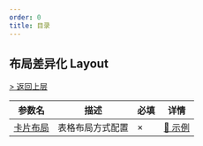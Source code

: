 ```yaml
---
order: 0
title: 目录
---
```


## 布局差异化 Layout

[> 返回上层](/drip-table/layout)

| 参数名 | 描述 | 必填 | 详情 |
| ----- | ---- | ---- | ---- |
| [卡片布局](/drip-table/layout/card-layout) | 表格布局方式配置 | × | [🔗 示例](/drip-table/layout/card-layout) |
